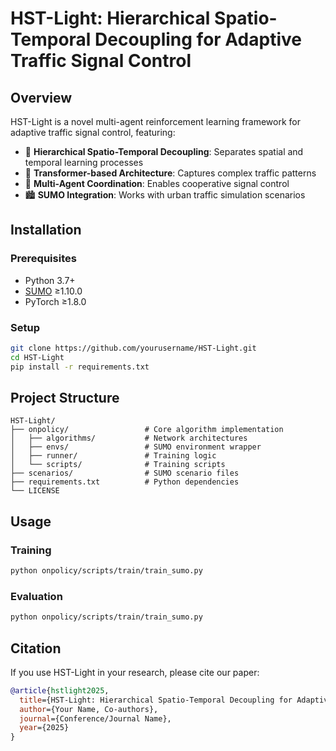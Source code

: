 # HST-Light: Hierarchical Spatio-Temporal Decoupling for Adaptive Traffic Signal Control
## Overview

HST-Light is a novel multi-agent reinforcement learning framework for adaptive traffic signal control, featuring:

- 🚦 **Hierarchical Spatio-Temporal Decoupling**: Separates spatial and temporal learning processes
- 🧠 **Transformer-based Architecture**: Captures complex traffic patterns
- 🚗 **Multi-Agent Coordination**: Enables cooperative signal control
- 🏙️ **SUMO Integration**: Works with urban traffic simulation scenarios

## Installation

### Prerequisites
- Python 3.7+
- [SUMO](https://www.eclipse.org/sumo/) ≥1.10.0
- PyTorch ≥1.8.0

### Setup
```bash
git clone https://github.com/yourusername/HST-Light.git
cd HST-Light
pip install -r requirements.txt
```

## Project Structure

```
HST-Light/
├── onpolicy/                 # Core algorithm implementation
│   ├── algorithms/           # Network architectures
│   ├── envs/                 # SUMO environment wrapper
│   ├── runner/               # Training logic
│   └── scripts/              # Training scripts
├── scenarios/                # SUMO scenario files
├── requirements.txt          # Python dependencies
└── LICENSE
```

## Usage

### Training
```bash
python onpolicy/scripts/train/train_sumo.py
```

### Evaluation
```bash
python onpolicy/scripts/train/train_sumo.py
```

## Citation

If you use HST-Light in your research, please cite our paper:

```bibtex
@article{hstlight2025,
  title={HST-Light: Hierarchical Spatio-Temporal Decoupling for Adaptive Traffic Signal Control},
  author={Your Name, Co-authors},
  journal={Conference/Journal Name},
  year={2025}
}
```
